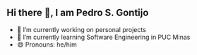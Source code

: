 ## Hi there 👋, I am Pedro S. Gontijo

- 🔭 I’m currently working on personal projects
- 🌱 I’m currently learning Software Engineering in PUC Minas
- 😄 Pronouns: he/him
